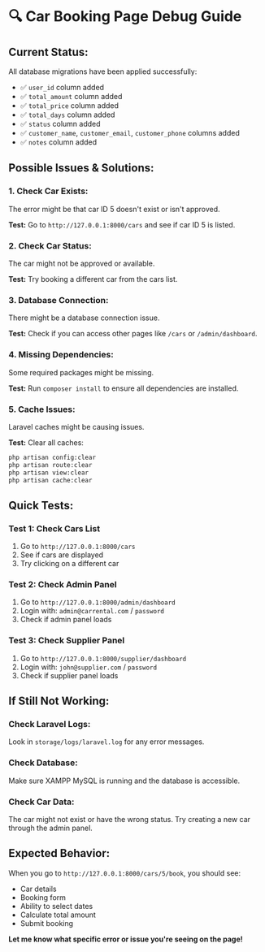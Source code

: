 # 🔍 **Car Booking Page Debug Guide**

## **Current Status:**
All database migrations have been applied successfully:
- ✅ `user_id` column added
- ✅ `total_amount` column added  
- ✅ `total_price` column added
- ✅ `total_days` column added
- ✅ `status` column added
- ✅ `customer_name`, `customer_email`, `customer_phone` columns added
- ✅ `notes` column added

## **Possible Issues & Solutions:**

### **1. Check Car Exists:**
The error might be that car ID 5 doesn't exist or isn't approved.

**Test:** Go to `http://127.0.0.1:8000/cars` and see if car ID 5 is listed.

### **2. Check Car Status:**
The car might not be approved or available.

**Test:** Try booking a different car from the cars list.

### **3. Database Connection:**
There might be a database connection issue.

**Test:** Check if you can access other pages like `/cars` or `/admin/dashboard`.

### **4. Missing Dependencies:**
Some required packages might be missing.

**Test:** Run `composer install` to ensure all dependencies are installed.

### **5. Cache Issues:**
Laravel caches might be causing issues.

**Test:** Clear all caches:
```bash
php artisan config:clear
php artisan route:clear
php artisan view:clear
php artisan cache:clear
```

## **Quick Tests:**

### **Test 1: Check Cars List**
1. Go to `http://127.0.0.1:8000/cars`
2. See if cars are displayed
3. Try clicking on a different car

### **Test 2: Check Admin Panel**
1. Go to `http://127.0.0.1:8000/admin/dashboard`
2. Login with: `admin@carrental.com` / `password`
3. Check if admin panel loads

### **Test 3: Check Supplier Panel**
1. Go to `http://127.0.0.1:8000/supplier/dashboard`
2. Login with: `john@supplier.com` / `password`
3. Check if supplier panel loads

## **If Still Not Working:**

### **Check Laravel Logs:**
Look in `storage/logs/laravel.log` for any error messages.

### **Check Database:**
Make sure XAMPP MySQL is running and the database is accessible.

### **Check Car Data:**
The car might not exist or have the wrong status. Try creating a new car through the admin panel.

## **Expected Behavior:**
When you go to `http://127.0.0.1:8000/cars/5/book`, you should see:
- Car details
- Booking form
- Ability to select dates
- Calculate total amount
- Submit booking

**Let me know what specific error or issue you're seeing on the page!**
